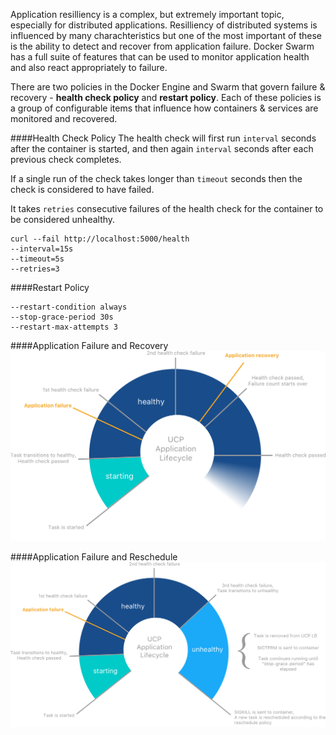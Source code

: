 Application resilliency is a complex, but extremely important topic, especially for distributed applications. Resilliency of distributed systems is influenced by many charachteristics but one of the most important of these is the ability to detect and recover from application failure. Docker Swarm has a full suite of features that can be used to monitor application health and also react appropriately to failure. 

There are two policies in the Docker Engine and Swarm that govern failure & recovery - __health check policy__ and __restart policy__. Each of these policies is a group of configurable items that influence how containers & services are monitored and recovered.

####Health Check Policy
The health check will first run `interval` seconds after the container is started, and then again `interval` seconds after each previous check completes.

If a single run of the check takes longer than `timeout` seconds then the check is considered to have failed.

It takes `retries` consecutive failures of the health check for the container to be considered unhealthy.
```
curl --fail http://localhost:5000/health
--interval=15s
--timeout=5s 
--retries=3
```

####Restart Policy
```
--restart-condition always
--stop-grace-period 30s
--restart-max-attempts 3
```

####Application Failure and Recovery
![Recovery](./img/recover.png)

####Application Failure and Reschedule
![Recovery](./img/reschedule.png)



 